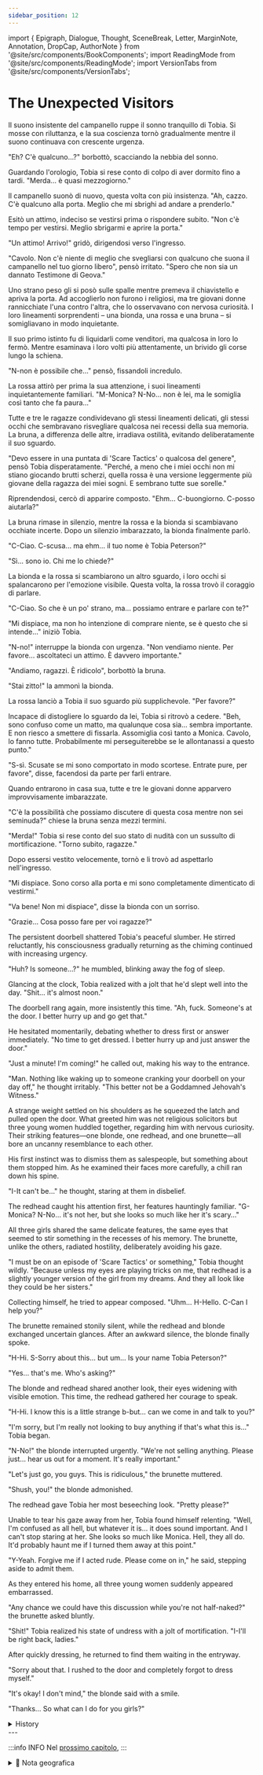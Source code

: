 ```yaml
---
sidebar_position: 12
---
```


import { Epigraph, Dialogue, Thought, SceneBreak, Letter, MarginNote, Annotation, DropCap, AuthorNote } from '@site/src/components/BookComponents';
import ReadingMode from '@site/src/components/ReadingMode';
import VersionTabs from '@site/src/components/VersionTabs';

# The Unexpected Visitors

<VersionTabs>
  <div label="Versione Pubblicata" default>

Il suono insistente del campanello ruppe il sonno tranquillo di Tobia. Si mosse con riluttanza, e la sua coscienza tornò gradualmente mentre il suono continuava con crescente urgenza.

"Eh? C'è qualcuno...?" borbottò, scacciando la nebbia del sonno.

Guardando l'orologio, Tobia si rese conto di colpo di aver dormito fino a tardi. "Merda... è quasi mezzogiorno."

Il campanello suonò di nuovo, questa volta con più insistenza. "Ah, cazzo. C'è qualcuno alla porta. Meglio che mi sbrighi ad andare a prenderlo."

Esitò un attimo, indeciso se vestirsi prima o rispondere subito. "Non c'è tempo per vestirsi. Meglio sbrigarmi e aprire la porta."

"Un attimo! Arrivo!" gridò, dirigendosi verso l'ingresso.

"Cavolo. Non c'è niente di meglio che svegliarsi con qualcuno che suona il campanello nel tuo giorno libero", pensò irritato. "Spero che non sia un dannato Testimone di Geova."

Uno strano peso gli si posò sulle spalle mentre premeva il chiavistello e apriva la porta. Ad accoglierlo non furono i religiosi, ma tre giovani donne rannicchiate l'una contro l'altra, che lo osservavano con nervosa curiosità. I ​​loro lineamenti sorprendenti – una bionda, una rossa e una bruna – si somigliavano in modo inquietante.

Il suo primo istinto fu di liquidarli come venditori, ma qualcosa in loro lo fermò. Mentre esaminava i loro volti più attentamente, un brivido gli corse lungo la schiena.

"N-non è possibile che..." pensò, fissandoli incredulo.

La rossa attirò per prima la sua attenzione, i suoi lineamenti inquietantemente familiari. "M-Monica? N-No... non è lei, ma le somiglia così tanto che fa paura..."

Tutte e tre le ragazze condividevano gli stessi lineamenti delicati, gli stessi occhi che sembravano risvegliare qualcosa nei recessi della sua memoria. La bruna, a differenza delle altre, irradiava ostilità, evitando deliberatamente il suo sguardo.

"Devo essere in una puntata di 'Scare Tactics' o qualcosa del genere", pensò Tobia disperatamente. "Perché, a meno che i miei occhi non mi stiano giocando brutti scherzi, quella rossa è una versione leggermente più giovane della ragazza dei miei sogni. E sembrano tutte sue sorelle."

Riprendendosi, cercò di apparire composto. "Ehm... C-buongiorno. C-posso aiutarla?"

La bruna rimase in silenzio, mentre la rossa e la bionda si scambiavano occhiate incerte. Dopo un silenzio imbarazzato, la bionda finalmente parlò.

"C-Ciao. C-scusa... ma ehm... il tuo nome è Tobia Peterson?"

"Sì... sono io. Chi me lo chiede?"

La bionda e la rossa si scambiarono un altro sguardo, i loro occhi si spalancarono per l'emozione visibile. Questa volta, la rossa trovò il coraggio di parlare.

"C-Ciao. So che è un po' strano, ma... possiamo entrare e parlare con te?"

"Mi dispiace, ma non ho intenzione di comprare niente, se è questo che si intende..." iniziò Tobia.

"N-no!" interruppe la bionda con urgenza. "Non vendiamo niente. Per favore... ascoltateci un attimo. È davvero importante."

"Andiamo, ragazzi. È ridicolo", borbottò la bruna.

"Stai zitto!" la ammonì la bionda.

La rossa lanciò a Tobia il suo sguardo più supplichevole. "Per favore?"

Incapace di distogliere lo sguardo da lei, Tobia si ritrovò a cedere. "Beh, sono confuso come un matto, ma qualunque cosa sia... sembra importante. E non riesco a smettere di fissarla. Assomiglia così tanto a Monica. Cavolo, lo fanno tutte. Probabilmente mi perseguiterebbe se le allontanassi a questo punto."

"S-sì. Scusate se mi sono comportato in modo scortese. Entrate pure, per favore", disse, facendosi da parte per farli entrare.

Quando entrarono in casa sua, tutte e tre le giovani donne apparvero improvvisamente imbarazzate.

"C'è la possibilità che possiamo discutere di questa cosa mentre non sei seminuda?" chiese la bruna senza mezzi termini.

"Merda!" Tobia si rese conto del suo stato di nudità con un sussulto di mortificazione. "Torno subito, ragazze."

Dopo essersi vestito velocemente, tornò e li trovò ad aspettarlo nell'ingresso.

"Mi dispiace. Sono corso alla porta e mi sono completamente dimenticato di vestirmi."

"Va bene! Non mi dispiace", disse la bionda con un sorriso.

"Grazie... Cosa posso fare per voi ragazze?"
  </div>
  <div label="Prima Bozza">
    The persistent doorbell shattered Tobia's peaceful slumber. He stirred reluctantly, his consciousness gradually returning as the chiming continued with increasing urgency.

"Huh? Is someone…?" he mumbled, blinking away the fog of sleep.

Glancing at the clock, Tobia realized with a jolt that he'd slept well into the day. "Shit… it's almost noon."

The doorbell rang again, more insistently this time. "Ah, fuck. Someone's at the door. I better hurry up and go get that."

He hesitated momentarily, debating whether to dress first or answer immediately. "No time to get dressed. I better hurry up and just answer the door."

"Just a minute! I'm coming!" he called out, making his way to the entrance.

"Man. Nothing like waking up to someone cranking your doorbell on your day off," he thought irritably. "This better not be a Goddamned Jehovah's Witness."

A strange weight settled on his shoulders as he squeezed the latch and pulled open the door. What greeted him was not religious solicitors but three young women huddled together, regarding him with nervous curiosity. Their striking features—one blonde, one redhead, and one brunette—all bore an uncanny resemblance to each other.

His first instinct was to dismiss them as salespeople, but something about them stopped him. As he examined their faces more carefully, a chill ran down his spine.

"I-It can't be…" he thought, staring at them in disbelief.


The redhead caught his attention first, her features hauntingly familiar. "G-Monica? N-No… it's not her, but she looks so much like her it's scary…"

All three girls shared the same delicate features, the same eyes that seemed to stir something in the recesses of his memory. The brunette, unlike the others, radiated hostility, deliberately avoiding his gaze.

"I must be on an episode of 'Scare Tactics' or something," Tobia thought wildly. "Because unless my eyes are playing tricks on me, that redhead is a slightly younger version of the girl from my dreams. And they all look like they could be her sisters."

Collecting himself, he tried to appear composed. "Uhm… H-Hello. C-Can I help you?"

The brunette remained stonily silent, while the redhead and blonde exchanged uncertain glances. After an awkward silence, the blonde finally spoke.

"H-Hi. S-Sorry about this… but um… Is your name Tobia Peterson?"

"Yes… that's me. Who's asking?"

The blonde and redhead shared another look, their eyes widening with visible emotion. This time, the redhead gathered her courage to speak.

"H-Hi. I know this is a little strange b-but… can we come in and talk to you?"

"I'm sorry, but I'm really not looking to buy anything if that's what this is…" Tobia began.

"N-No!" the blonde interrupted urgently. "We're not selling anything. Please just… hear us out for a moment. It's really important."

"Let's just go, you guys. This is ridiculous," the brunette muttered.

"Shush, you!" the blonde admonished.

The redhead gave Tobia her most beseeching look. "Pretty please?"

Unable to tear his gaze away from her, Tobia found himself relenting. "Well, I'm confused as all hell, but whatever it is… it does sound important. And I can't stop staring at her. She looks so much like Monica. Hell, they all do. It'd probably haunt me if I turned them away at this point."

"Y-Yeah. Forgive me if I acted rude. Please come on in," he said, stepping aside to admit them.

As they entered his home, all three young women suddenly appeared embarrassed.

"Any chance we could have this discussion while you're not half-naked?" the brunette asked bluntly.

"Shit!" Tobia realized his state of undress with a jolt of mortification. "I-I'll be right back, ladies."

After quickly dressing, he returned to find them waiting in the entryway.

"Sorry about that. I rushed to the door and completely forgot to dress myself."

"It's okay! I don't mind," the blonde said with a smile.

"Thanks… So what can I do for you girls?"

  </div>
</VersionTabs>

<VersionTabs>
  <div label="Versione Annotata">

  </div>
</VersionTabs>
  <details>
	<summary>History</summary>
Tobia (Huh? Is someone...?)
Narrator You glance at the clock and realize you slept in pretty late.
Tobia (Shit... its almost noon.)
Tobia (Ah, fock. Someone's at the door. I better hurry up and go get that.)
(Should I ah... put some clothes on or just go answer it?)
(Fuck... no time to get dressed. I better hurry up and just answer the door:)
Just a minute! I'm coming!
(Man. Nothing like waking up to someone cranking your doorbell on your day off. This better not be a Goddammed Jehovah's Witness.)
A strange weight rests on your shoulders as you squeeze the latch and pull open the door.
Before you stands three young girls... huddling together and inspecting you witha nervous curiosity.
At first glance you feel the orge to tell them you're not interested in whatever cookies they're selling. But after a moment of reflection and further inspection...
You begin to realize what you're seeing... and it sends goosebumps down your spine.
Tobia (l-lt can't be...)

Narrator The familiar redhead catches your eye first. She stares back at you with uncertainty.

Tobia (M-Monica? N-No... it's not her, but she looks so much like her it's scary...)

Tobia (They all do. What the hell is going on?)

Narrator The bronette gives off a different... almost angry vibe. Rather than staring at you

like the others, she seems to avoid it at all costs.

Tobia (I most be on an episode of "Scare Tactics" or something. That's what this is, right?)

Tobia (Because unless my eyes are playing tricks on me...)

Tobia (I'd say that redhead is a... slightly younger version of the girl from my dreams.)

(And they all look like they could be her sisters.)
(Alright, alright. Hold it together. It's just a strange coincidence. Stop gawking at them for fucks sake.)
Uhm...
H-Hello. C-Can I help you?

Narrator The brunette doesn't seem to react but the redhead and the blonde look at each other... as if unsure how to respond.
Narrator After a few awkward moments of silence, the blonde finally speaks up.
Blonde H-Hi. S-Sorry about this... but um...
Blonde Is your name Tobia Peterson?

Tobia Yes... that's me. Who's asking?
Narrator The blonde and the redhead look at each other once more... wide-eyed and visibly
shaken.
Narrator This time... the redhead speaks up.
Redhead H-Hi.I know this is a little strange b-but... can we come in and talk to you?

Tobia I'msorry, but I'm really not looking to buy anything if that's what this is...
Blonde N-No! We're not selling anything. Please just... hear us out for a moment. It's really important.
Brunette Let's just go you guys. This is ridiculous.
Blonde Shush, you!

Narrator The redhead gives you her best pleading look.
Redhead Pretty please?
Tobia (Well. I'm confused as all hell but whatever it is... it does sound important.)
Tobia (And I can't stop staring at her. She looks so much like Monica. Hell, they all do.)

Tobia (It'd probably haunt me if I turned them away at this point. It's not often that three spitting images of a girl you've been fucking in your dreams just... show up at your house.)
Tobia Y-Yeah. Forgive me if I acted rude. Please come on in.
Tobia apologize for not inviting you in sooner, girls. What is it you'd like to talk about?
Narrator Instead of answering, the trio all seem a little embarrassed by something...

Brunette Any chance we could have this discussion while you're not half-naked?
Tobia (Shit!)
Tobia I-I'llbe right back, ladies.
Narrator You quickly dress and return to the front entrance to greet the girls once more.

Tobia Sorry about that. I rushed to the door and completely forgot to dress myself.
Blonde It's okay! I don't mind.
Tobia  Thanks...
Tobia So what can I do for you girls?
  </details>
---

:::info INFO
Nel [prossimo capitolo](./chapter12), 
:::

<details>
<summary>📍 Nota geografica</summary>


</details>																																												 